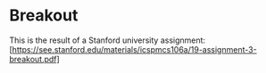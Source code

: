 # Breakout

This is the result of a Stanford university assignment: [https://see.stanford.edu/materials/icspmcs106a/19-assignment-3-breakout.pdf]
